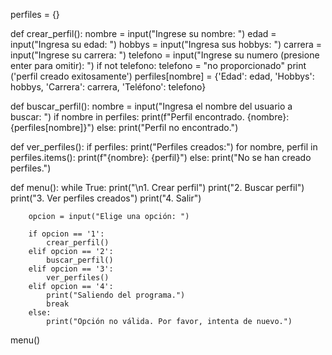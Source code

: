 
perfiles = {}

def crear_perfil():
    nombre = input("Ingrese su nombre: ")
    edad = input("Ingresa su edad: ")
    hobbys = input("Ingresa sus hobbys: ")
    carrera = input("Ingrese su carrera: ")
    telefono = input("Ingrese su numero (presione enter para omitir): ")
    if not telefono:
        telefono = "no proporcionado"
    print ('perfil creado exitosamente')
    perfiles[nombre] = {'Edad': edad, 'Hobbys': hobbys, 'Carrera': carrera, 'Teléfono': telefono}

def buscar_perfil():
    nombre = input("Ingresa el nombre del usuario a buscar: ")
    if nombre in perfiles:
        print(f"Perfil encontrado. {nombre}: {perfiles[nombre]}")
    else:
        print("Perfil no encontrado.")

def ver_perfiles():
    if perfiles:
        print("Perfiles creados:")
        for nombre, perfil in perfiles.items():
            print(f"{nombre}: {perfil}")
    else:
        print("No se han creado perfiles.")

def menu():
    while True:
        print("\n1. Crear perfil")
        print("2. Buscar perfil")
        print("3. Ver perfiles creados")
        print("4. Salir")
        
        opcion = input("Elige una opción: ")
        
        if opcion == '1':
            crear_perfil()
        elif opcion == '2':
            buscar_perfil()
        elif opcion == '3':
            ver_perfiles()
        elif opcion == '4':
            print("Saliendo del programa.")
            break
        else:
            print("Opción no válida. Por favor, intenta de nuevo.")

menu()
